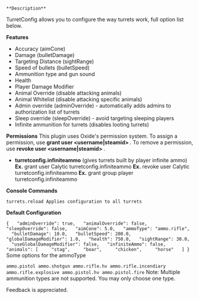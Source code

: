 															**Description** 

TurretConfig allows you to configure the way turrets work, full option list below.

**Features** 


* Accuracy (aimCone)
* Damage (bulletDamage)
* Targeting Distance (sightRange)
* Speed of bullets (bulletSpeed)
* Ammunition type and gun sound
* Health
* Player Damage Modifier
* Animal Override (disable attacking animals)
* Animal Whitelist (disable attacking specific animals)
* Admin override (adminOverride) - automatically adds admins to authorization list of turrets
* Sleep override (sleepOverride) - avoid targeting sleeping players
* Infinite ammunition for turrets (disables looting turrets)

**Permissions** 
This plugin uses Oxide's permission system. To assign a permission, use **grant user <username|steamid> <permission>** . To remove a permission, use **revoke user <username|steamid> <permission>** .


* **turretconfig.infiniteammo** (gives turrets built by player infinite ammo)
**Ex.**  grant user Calytic turretconfig.infiniteammo
**Ex.**  revoke user Calytic turretconfig.infiniteammo
**Ex.**  grant group player turretconfig.infiniteammo

**Console Commands** 
		
``turrets.reload
Applies configuration to all turrets``

**Default Configuration** 
		
``{
  "adminOverride": true,
  "animalOverride": false,
  "sleepOverride": false,
  "aimCone": 5.0,
  "ammoType": "ammo.rifle",
  "bulletDamage": 10.0,
  "bulletSpeed": 200.0,
  "globalDamageModifier": 1.0,
  "health": 750.0,
  "sightRange": 30.0,
  "useGlobalDamageModifier": false,
  "infiniteAmmo": false,
  "animals": [
    "stag",
    "boar",
    "chicken",
    "horse"
  ]
}``
Some options for the ammoType
		
``ammo.pistol
ammo.shotgun
ammo.rifle.hv
ammo.rifle.incendiary
ammo.rifle.explosive
ammo.pistol.hv
ammo.pistol.fire``
Note: Multiple ammunition types are not supported.  You may only choose one type.

Feedback is appreciated.					